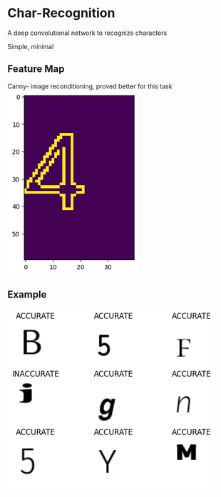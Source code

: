 # Char-Recognition

A deep convolutional network to recognize characters

Simple, minimal

## Feature Map 

Canny- image reconditioning, proved better for this task
![Project Screenshot](canny.png)

## Example

![Project Screenshot](char.png)
